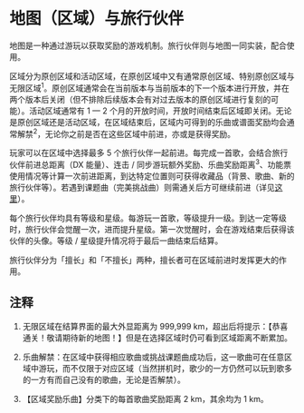 # 地图（区域）与旅行伙伴

地图是一种通过游玩以获取奖励的游戏机制。旅行伙伴则与地图一同实装，配合使用。

区域分为原创区域和活动区域，在原创区域中又有通常原创区域、特别原创区域与无限区域<sup>1</sup>。原创区域通常会在当前版本与当前版本的下一个版本进行开放，并在两个版本后关闭（但不排除后续版本会有对过去版本的原创区域进行复刻的可能）。活动区域通常有&nbsp;1&nbsp;—&nbsp;2&nbsp;个月的开放时间，开放时间结束后区域即关闭。无论是原创区域还是活动区域，在区域结束后，区域内可得到的乐曲或谱面奖励均会通常解禁<sup>2</sup>，无论你之前是否在这些区域中前进，亦或是获得奖励。


玩家可以在区域中选择最多&nbsp;5&nbsp;个旅行伙伴一起前进。每完成一首歌，会结合旅行伙伴前进总距离（DX&nbsp;能量）、连击&nbsp;/&nbsp;同步游玩额外奖励、乐曲奖励距离<sup>3</sup>、功能票使用情况等计算一次前进距离，到达特定位置则可获得收藏品（背景、歌曲、新的旅行伙伴等）。若遇到课题曲（完美挑战曲）则需通关后方可继续前进（详见[这里](../Chapter3/3.md)）。

每个旅行伙伴均具有等级和星级。每游玩一首歌，等级提升一级。到达一定等级时，旅行伙伴会觉醒一次，进而提升星级。第一次觉醒时，会在游戏结束后获得该伙伴的头像。等级&nbsp;/&nbsp;星级提升情况将于最后一曲结束后结算。

旅行伙伴分为「擅长」和「不擅长」两种，擅长者可在区域前进时发挥更大的作用。

## 注释

1. 无限区域在结算界面的最大外显距离为&nbsp;999,999&nbsp;km，超出后将提示：【恭喜通关！敬请期待新的地图！】但是在选择区域时仍可看到区域距离不断累加。

2. 乐曲解禁：在区域中获得相应歌曲或挑战课题曲成功后，这一歌曲可在任意区域中游玩，而不仅限于对应区域（当然拼机时，歌少的一方仍然可以玩到歌多的一方有而自己没有的歌曲，无论是否解禁）。
3. 【区域奖励乐曲】分类下的每首歌曲奖励距离&nbsp;2&nbsp;km，其余均为&nbsp;1 km。